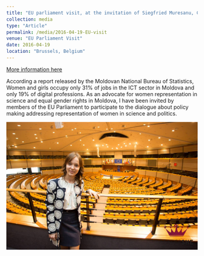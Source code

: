 ```yaml
---
title: "EU parliament visit, at the invitation of Siegfried Muresanu, Current Vice-President of the European People's Party"
collection: media
type: "Article"
permalink: /media/2016-04-19-EU-visit
venue: "EU Parliament Visit"
date: 2016-04-19
location: "Brussels, Belgium"
---
```


[More information here](https://diez.md/2016/04/19/foto-tinerele-lidere-de-la-leadershe-young-womens-academy-au-vizitat-parlamentul-european/)

According a report released by the Moldovan National Bureau of Statistics, Women and girls occupy only 31% of jobs in the ICT sector in Moldova and only 19% of digital professions. As an advocate for women representation in science and equal gender rights in Moldova, I have been invited by members of the EU Parliament to participate to the dialogue about policy making addressing representation of women in science and politics.

![Image](../images/visit.png)
